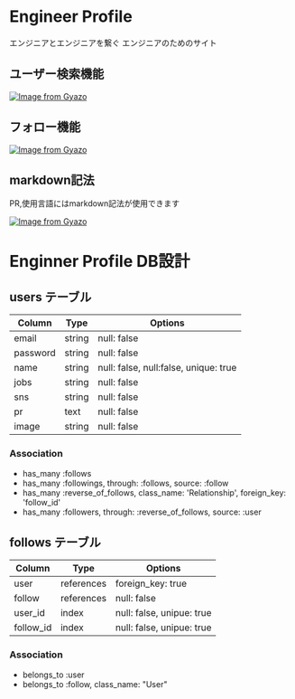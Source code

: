 # Engineer Profile

エンジニアとエンジニアを繋ぐ
エンジニアのためのサイト

## ユーザー検索機能
[![Image from Gyazo](https://i.gyazo.com/0342424af1ed118aa8f16f14dac2cd7b.gif)](https://gyazo.com/0342424af1ed118aa8f16f14dac2cd7b)

## フォロー機能
[![Image from Gyazo](https://i.gyazo.com/b863afe38eff215e2dc494697aef45c6.gif)](https://gyazo.com/b863afe38eff215e2dc494697aef45c6)

## markdown記法
PR,使用言語にはmarkdown記法が使用できます

[![Image from Gyazo](https://i.gyazo.com/2868bc434bfce2037aad7db18c13aecb.jpg)](https://gyazo.com/2868bc434bfce2037aad7db18c13aecb)


# Enginner Profile DB設計

## users テーブル
|Column|Type|Options|
|------|----|-------|
|email|string|null: false|
|password|string|null: false|
|name|string|null: false, null:false, unique: true|
|jobs|string|null: false|
|sns|string|null: false|
|pr|text|null: false|
|image|string|null: false|
### Association
- has_many :follows
- has_many :followings, through: :follows, source: :follow
- has_many :reverse_of_follows, class_name: 'Relationship', foreign_key: 'follow_id'
- has_many :followers, through: :reverse_of_follows, source: :user

## follows テーブル
|Column|Type|Options|
|------|----|-------|
|user|references|foreign_key: true|
|follow|references|null: false|
|user_id|index|null: false, unipue: true|
|follow_id|index|null: false, unipue: true|
### Association
- belongs_to :user
- belongs_to :follow, class_name: "User"
